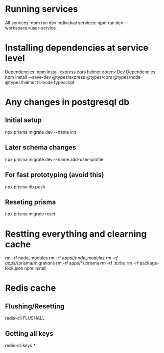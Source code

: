 # Running services
All services: npm run dev
Individual services: npm run dev --workspace=user-service

# Installing dependencies at service level
Dependencies: npm install express cors helmet dotenv
Dev Dependencies: npm install --save-dev @types/express @types/cors @types/node @types/helmet ts-node typescript

# Any changes in postgresql db
## Initial setup
npx prisma migrate dev --name init

## Later schema changes
npx prisma migrate dev --name add-user-profile

## For fast prototyping (avoid this)
npx prisma db push

## Reseting prisma
npx prisma migrate reset

# Restting everything and clearning cache
rm -rf node_modules
rm -rf apps/*/node_modules
rm -rf apps/*/prisma/migrations
rm -rf apps/*/.prisma
rm -rf .turbo
rm -rf package-lock.json
npm install

# Redis cache
## Flushing/Resetting 
redis-cli FLUSHALL

## Getting all keys
redis-cli keys *